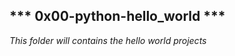 *** 0x00-python-hello_world ***
---------------------------------------
*This folder will contains the hello world projects*
